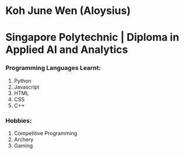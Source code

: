 # Koh June Wen (Aloysius)
# Singapore Polytechnic | Diploma in Applied AI and Analytics

### Programming Languages Learnt:
1. Python
2. Javascript
3. HTML
4. CSS
5. C++

### Hobbies:
1. Competitive Programming
2. Archery
3. Gaming
